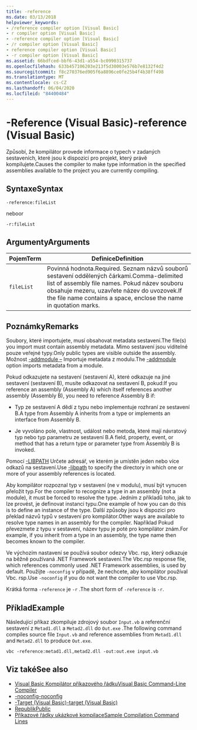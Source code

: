 ```yaml
---
title: -reference
ms.date: 03/13/2018
helpviewer_keywords:
- /reference compiler option [Visual Basic]
- r compiler option [Visual Basic]
- -reference compiler option [Visual Basic]
- /r compiler option [Visual Basic]
- reference compiler option [Visual Basic]
- -r compiler option [Visual Basic]
ms.assetid: 66bdfced-bbf6-43d1-a554-bc0990315737
ms.openlocfilehash: 633b457106203e213f5d30003e576b7e8132f4d2
ms.sourcegitcommit: f8c270376ed905f6a8896ce0fe25b4f4b38ff498
ms.translationtype: MT
ms.contentlocale: cs-CZ
ms.lasthandoff: 06/04/2020
ms.locfileid: "84400484"
---
```

# <a name="-reference-visual-basic"></a><span data-ttu-id="5b592-102">-Reference (Visual Basic)</span><span class="sxs-lookup"><span data-stu-id="5b592-102">-reference (Visual Basic)</span></span>
<span data-ttu-id="5b592-103">Způsobí, že kompilátor provede informace o typech v zadaných sestaveních, které jsou k dispozici pro projekt, který právě kompilujete.</span><span class="sxs-lookup"><span data-stu-id="5b592-103">Causes the compiler to make type information in the specified assemblies available to the project you are currently compiling.</span></span>  
  
## <a name="syntax"></a><span data-ttu-id="5b592-104">Syntaxe</span><span class="sxs-lookup"><span data-stu-id="5b592-104">Syntax</span></span>  
  
```console  
-reference:fileList  
```

<span data-ttu-id="5b592-105">nebo</span><span class="sxs-lookup"><span data-stu-id="5b592-105">or</span></span>

```console
-r:fileList  
```  
  
## <a name="arguments"></a><span data-ttu-id="5b592-106">Argumenty</span><span class="sxs-lookup"><span data-stu-id="5b592-106">Arguments</span></span>  
  
|<span data-ttu-id="5b592-107">Pojem</span><span class="sxs-lookup"><span data-stu-id="5b592-107">Term</span></span>|<span data-ttu-id="5b592-108">Definice</span><span class="sxs-lookup"><span data-stu-id="5b592-108">Definition</span></span>|  
|---|---|  
|`fileList`|<span data-ttu-id="5b592-109">Povinná hodnota.</span><span class="sxs-lookup"><span data-stu-id="5b592-109">Required.</span></span> <span data-ttu-id="5b592-110">Seznam názvů souborů sestavení oddělených čárkami.</span><span class="sxs-lookup"><span data-stu-id="5b592-110">Comma-delimited list of assembly file names.</span></span> <span data-ttu-id="5b592-111">Pokud název souboru obsahuje mezeru, uzavřete název do uvozovek.</span><span class="sxs-lookup"><span data-stu-id="5b592-111">If the file name contains a space, enclose the name in quotation marks.</span></span>|  
  
## <a name="remarks"></a><span data-ttu-id="5b592-112">Poznámky</span><span class="sxs-lookup"><span data-stu-id="5b592-112">Remarks</span></span>  
 <span data-ttu-id="5b592-113">Soubory, které importujete, musí obsahovat metadata sestavení.</span><span class="sxs-lookup"><span data-stu-id="5b592-113">The file(s) you import must contain assembly metadata.</span></span> <span data-ttu-id="5b592-114">Mimo sestavení jsou viditelné pouze veřejné typy.</span><span class="sxs-lookup"><span data-stu-id="5b592-114">Only public types are visible outside the assembly.</span></span> <span data-ttu-id="5b592-115">Možnost [-addmodule –](addmodule.md) Importuje metadata z modulu.</span><span class="sxs-lookup"><span data-stu-id="5b592-115">The [-addmodule](addmodule.md) option imports metadata from a module.</span></span>  
  
 <span data-ttu-id="5b592-116">Pokud odkazujete na sestavení (sestavení A), které odkazuje na jiné sestavení (sestavení B), musíte odkazovat na sestavení B, pokud:</span><span class="sxs-lookup"><span data-stu-id="5b592-116">If you reference an assembly (Assembly A) which itself references another assembly (Assembly B), you need to reference Assembly B if:</span></span>  
  
- <span data-ttu-id="5b592-117">Typ ze sestavení A dědí z typu nebo implementuje rozhraní ze sestavení B.</span><span class="sxs-lookup"><span data-stu-id="5b592-117">A type from Assembly A inherits from a type or implements an interface from Assembly B.</span></span>  
  
- <span data-ttu-id="5b592-118">Je vyvoláno pole, vlastnost, událost nebo metoda, které mají návratový typ nebo typ parametru ze sestavení B.</span><span class="sxs-lookup"><span data-stu-id="5b592-118">A field, property, event, or method that has a return type or parameter type from Assembly B is invoked.</span></span>  
  
 <span data-ttu-id="5b592-119">Pomocí [-LIBPATH](libpath.md) Určete adresář, ve kterém je umístěn jeden nebo více odkazů na sestavení.</span><span class="sxs-lookup"><span data-stu-id="5b592-119">Use [-libpath](libpath.md) to specify the directory in which one or more of your assembly references is located.</span></span>  
  
 <span data-ttu-id="5b592-120">Aby kompilátor rozpoznal typ v sestavení (ne v modulu), musí být vynucen přeložit typ.</span><span class="sxs-lookup"><span data-stu-id="5b592-120">For the compiler to recognize a type in an assembly (not a module), it must be forced to resolve the type.</span></span> <span data-ttu-id="5b592-121">Jedním z příkladů toho, jak to lze provést, je definovat instanci typu.</span><span class="sxs-lookup"><span data-stu-id="5b592-121">One example of how you can do this is to define an instance of the type.</span></span> <span data-ttu-id="5b592-122">Další způsoby jsou k dispozici pro překlad názvů typů v sestavení pro kompilátor.</span><span class="sxs-lookup"><span data-stu-id="5b592-122">Other ways are available to resolve type names in an assembly for the compiler.</span></span> <span data-ttu-id="5b592-123">Například Pokud převezmete z typu v sestavení, název typu je poté pro kompilátor znám.</span><span class="sxs-lookup"><span data-stu-id="5b592-123">For example, if you inherit from a type in an assembly, the type name then becomes known to the compiler.</span></span>  
  
 <span data-ttu-id="5b592-124">Ve výchozím nastavení se používá soubor odezvy Vbc. rsp, který odkazuje na běžně používaná .NET Framework sestavení.</span><span class="sxs-lookup"><span data-stu-id="5b592-124">The Vbc.rsp response file, which references commonly used .NET Framework assemblies, is used by default.</span></span> <span data-ttu-id="5b592-125">Použijte `-noconfig` v případě, že nechcete, aby kompilátor používal Vbc. rsp.</span><span class="sxs-lookup"><span data-stu-id="5b592-125">Use `-noconfig` if you do not want the compiler to use Vbc.rsp.</span></span>  
  
 <span data-ttu-id="5b592-126">Krátká forma `-reference` je `-r` .</span><span class="sxs-lookup"><span data-stu-id="5b592-126">The short form of `-reference` is `-r`.</span></span>  
  
## <a name="example"></a><span data-ttu-id="5b592-127">Příklad</span><span class="sxs-lookup"><span data-stu-id="5b592-127">Example</span></span>  
 <span data-ttu-id="5b592-128">Následující příkaz zkompiluje zdrojový soubor `Input.vb` a referenční sestavení z `Metad1.dll` a `Metad2.dll` do `Out.exe` .</span><span class="sxs-lookup"><span data-stu-id="5b592-128">The following command compiles source file `Input.vb` and reference assemblies from `Metad1.dll` and `Metad2.dll` to produce `Out.exe`.</span></span>  
  
```console
vbc -reference:metad1.dll,metad2.dll -out:out.exe input.vb  
```  
  
## <a name="see-also"></a><span data-ttu-id="5b592-129">Viz také</span><span class="sxs-lookup"><span data-stu-id="5b592-129">See also</span></span>

- [<span data-ttu-id="5b592-130">Visual Basic Kompilátor příkazového řádku</span><span class="sxs-lookup"><span data-stu-id="5b592-130">Visual Basic Command-Line Compiler</span></span>](index.md)
- [<span data-ttu-id="5b592-131">-noconfig</span><span class="sxs-lookup"><span data-stu-id="5b592-131">-noconfig</span></span>](noconfig.md)
- [<span data-ttu-id="5b592-132">-Target (Visual Basic)</span><span class="sxs-lookup"><span data-stu-id="5b592-132">-target (Visual Basic)</span></span>](target.md)
- [<span data-ttu-id="5b592-133">Republik</span><span class="sxs-lookup"><span data-stu-id="5b592-133">Public</span></span>](../../language-reference/modifiers/public.md)
- [<span data-ttu-id="5b592-134">Příkazové řádky ukázkové kompilace</span><span class="sxs-lookup"><span data-stu-id="5b592-134">Sample Compilation Command Lines</span></span>](sample-compilation-command-lines.md)
